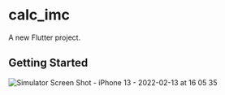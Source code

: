# calc_imc

A new Flutter project.

## Getting Started

![Simulator Screen Shot - iPhone 13 - 2022-02-13 at 16 05 35](https://user-images.githubusercontent.com/65836646/153770628-ba1793fb-88f7-4360-85f0-dea845c561c6.png)
